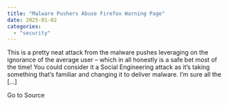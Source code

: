 ```yaml
---
title: "Malware Pushers Abuse Firefox Warning Page"
date: 2025-01-02
categories: 
  - "security"
---
```


This is a pretty neat attack from the malware pushes leveraging on the ignorance of the average user – which in all honestly is a safe bet most of the time! You could consider it a Social Engineering attack as it’s taking something that’s familiar and changing it to deliver malware. I’m sure all the \[…\]

Go to Source
